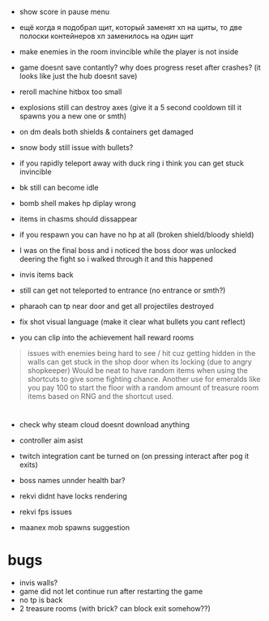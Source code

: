 * show score in pause menu
* ещё когда я подобрал щит, который заменят хп на щиты, то две полоски контейнеров хп заменилось на один щит

* make enemies in the room invincible while the player is not inside
* game doesnt save contantly? why does progress reset after crashes? (it looks like just the hub doesnt save)
* reroll machine hitbox too small
* explosions still can destroy axes (give it a 5 second cooldown till it spawns you a new one or smth)
* on dm deals both shields & containers get damaged

* snow body still issue with bullets?
* if you rapidly teleport away with duck ring i think you can get stuck invincible

* bk still can become idle
* bomb shell makes hp diplay wrong
* items in chasms should dissappear
* if you respawn you can have no hp at all (broken shield/bloody shield)
* I was on the final boss and i noticed the boss door was unlocked deering the fight so i walked through it and this happened

* invis items back

* still can get not teleported to entrance (no entrance or smth?)
* pharaoh can tp near door and get all projectiles destroyed

* fix shot visual language (make it clear what bullets you cant reflect)
* you can clip into the achievement hall reward rooms

> issues with enemies being hard to see / hit cuz getting hidden in the walls
> can get stuck in the shop door when its locking (due to angry shopkeeper)
> Would be neat to have random items when using the shortcuts to give some fighting chance. Another use for emeralds like you pay 100 to start the floor with a random amount of treasure room items based on RNG and the shortcut used.

#

* check why steam cloud doesnt download anything
* controller aim asist
* twitch integration cant be turned on (on pressing interact after pog it exits)

* boss names unnder health bar?
* rekvi didnt have locks rendering
* rekvi fps issues

* maanex mob spawns suggestion

# bugs
* invis walls?
* game did not let continue run after restarting the game
* no tp is back
* 2 treasure rooms (with brick? can block exit somehow??)
